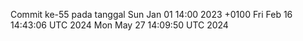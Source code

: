 Commit ke-55 pada tanggal Sun Jan 01 14:00 2023 +0100
Fri Feb 16 14:43:06 UTC 2024
Mon May 27 14:09:50 UTC 2024
